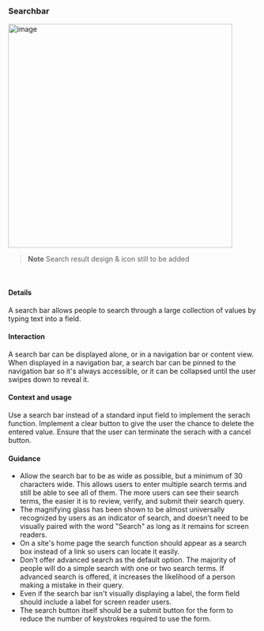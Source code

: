 ### Searchbar

<img width="453" alt="image" src="https://github.com/catenax-ng/tx-portal-assets/assets/94133633/91df7804-cf82-4940-9fa0-3a98dd0f0fa9">

<br>

> **Note**
> Search result design & icon still to be added

<br>

#### Details

A search bar allows people to search through a large collection of values by typing text into a field. 

#### Interaction
A search bar can be displayed alone, or in a navigation bar or content view. When displayed in a navigation bar, a search bar can be pinned to the navigation bar so it's always accessible, or it can be collapsed until the user swipes down to reveal it.

#### Context and usage
Use a search bar instead of a standard input field to implement the serach function.
Implement a clear button to give the user the chance to delete the entered value.
Ensure that the user can terminate the serach with a cancel button.


#### Guidance

* Allow the search bar to be as wide as possible, but a minimum of 30 characters wide. This allows users to enter multiple search terms and still be able to see all of them. The more users can see their search terms, the easier it is to review, verify, and submit their search query.
* The magnifying glass has been shown to be almost universally recognized by users as an indicator of search, and doesn’t need to be visually paired with the word "Search" as long as it remains for screen readers.
* On a site's home page the search function should appear as a search box instead of a link so users can locate it easily.
* Don't offer advanced search as the default option. The majority of people will do a simple search with one or two search terms. If advanced search is offered, it increases the likelihood of a person making a mistake in their query.
* Even if the search bar isn't visually displaying a label, the form field should include a label for screen reader users.
* The search button itself should be a submit button for the form to reduce the number of keystrokes required to use the form.

<br>
<br>
